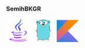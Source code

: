 ### SemihBKGR 

<div>
    <img src="./resources/java.svg" alt="java logo" width="65">
    <img src="./resources/go.svg" alt="go logo" width="65">
    <img src="./resources/kotlin.svg" alt="kotlin logo" width="60">
</div>
